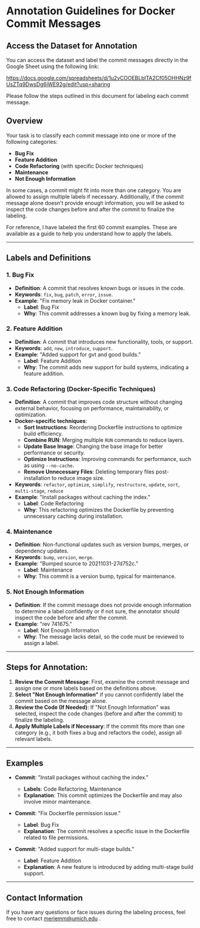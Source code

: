 # Annotation Guidelines for Docker Commit Messages

## Access the Dataset for Annotation

You can access the dataset and label the commit messages directly in the Google Sheet using the following link:

https://docs.google.com/spreadsheets/d/1u2vCOOEBLbITA2Cf05OHHNz9fUsZTq9DwsDg6jWE92g/edit?usp=sharing

Please follow the steps outlined in this document for labeling each commit message.


## Overview
Your task is to classify each commit message into one or more of the following categories:
- **Bug Fix**
- **Feature Addition**
- **Code Refactoring** (with specific Docker techniques)
- **Maintenance**
- **Not Enough Information**

In some cases, a commit might fit into more than one category. You are allowed to assign multiple labels if necessary. Additionally, if the commit message alone doesn't provide enough information, you will be asked to inspect the code changes before and after the commit to finalize the labeling.

For reference, I have labeled the first 60 commit examples. These are available as a guide to help you understand how to apply the labels.

---

## Labels and Definitions

### 1. **Bug Fix**
- **Definition**: A commit that resolves known bugs or issues in the code.
- **Keywords**: `fix`, `bug`, `patch`, `error`, `issue`.
- **Example**: "Fix memory leak in Docker container."
  - **Label**: Bug Fix
  - **Why**: This commit addresses a known bug by fixing a memory leak.

### 2. **Feature Addition**
- **Definition**: A commit that introduces new functionality, tools, or support.
- **Keywords**: `add`, `new`, `introduce`, `support`.
- **Example**: "Added support for gvt and good builds."
  - **Label**: Feature Addition
  - **Why**: The commit adds new support for build systems, indicating a feature addition.

### 3. **Code Refactoring** (Docker-Specific Techniques)
- **Definition**: A commit that improves code structure without changing external behavior, focusing on performance, maintainability, or optimization.
- **Docker-specific techniques**:
  - **Sort Instructions**: Reordering Dockerfile instructions to optimize build efficiency.
  - **Combine RUN**: Merging multiple `RUN` commands to reduce layers.
  - **Update Base Image**: Changing the base image for better performance or security.
  - **Optimize Instructions**: Improving commands for performance, such as using `--no-cache`.
  - **Remove Unnecessary Files**: Deleting temporary files post-installation to reduce image size.
- **Keywords**: `refactor`, `optimize`, `simplify`, `restructure`, `update`, `sort`, `multi-stage`, `reduce`
- **Example**: "Install packages without caching the index."
  - **Label**: Code Refactoring
  - **Why**: This refactoring optimizes the Dockerfile by preventing unnecessary caching during installation.

### 4. **Maintenance**
- **Definition**: Non-functional updates such as version bumps, merges, or dependency updates.
- **Keywords**: `bump`, `version`, `merge`.
- **Example**: "Bumped source to 20211031-27d752c."
  - **Label**: Maintenance
  - **Why**: This commit is a version bump, typical for maintenance.

### 5. **Not Enough Information**
- **Definition**: If the commit message does not provide enough information to determine a label confidently or if not sure, the annotator should inspect the code before and after the commit.
- **Example**: "rev 741675."
  - **Label**: Not Enough Information
  - **Why**: The message lacks detail, so the code must be reviewed to assign a label.

---

## Steps for Annotation:
1. **Review the Commit Message**: First, examine the commit message and assign one or more labels based on the definitions above.
2. **Select "Not Enough Information"** if you cannot confidently label the commit based on the message alone.
3. **Review the Code (If Needed)**: If "Not Enough Information" was selected, inspect the code changes (before and after the commit) to finalize the labeling.
4. **Apply Multiple Labels if Necessary**: If the commit fits more than one category (e.g., it both fixes a bug and refactors the code), assign all relevant labels.

---

## Examples

- **Commit**: "Install packages without caching the index."
  - **Labels**: Code Refactoring, Maintenance
  - **Explanation**: This commit optimizes the Dockerfile and may also involve minor maintenance.

- **Commit**: "Fix Dockerfile permission issue."
  - **Label**: Bug Fix
  - **Explanation**: The commit resolves a specific issue in the Dockerfile related to file permissions.

- **Commit**: "Added support for multi-stage builds."
  - **Label**: Feature Addition
  - **Explanation**: A new feature is introduced by adding multi-stage build support.

---

## Contact Information
If you have any questions or face issues during the labeling process, feel free to contact meriemm@umich.edu .
